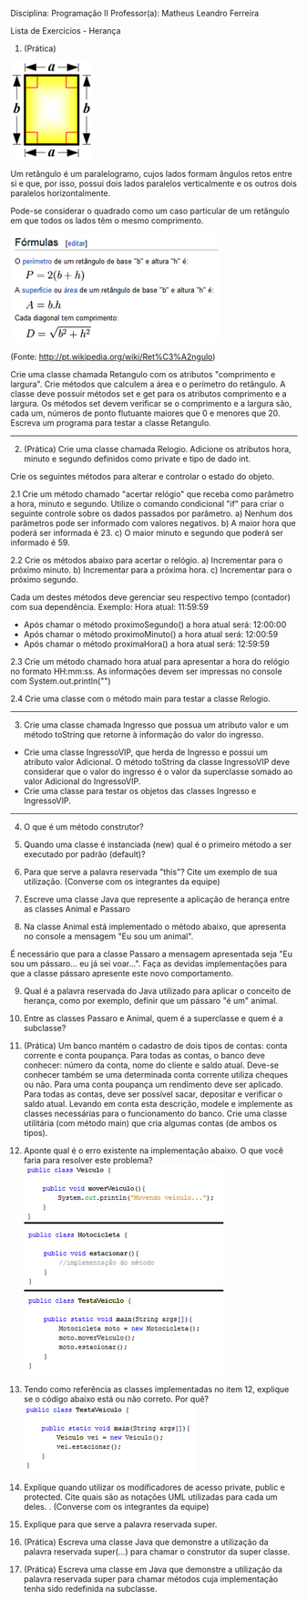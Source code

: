 Disciplina: Programação II
Professor(a): Matheus Leandro Ferreira

Lista de Exercícios - Herança

1. (Prática)

![img.png](img.png)

Um retângulo é um paralelogramo, cujos lados formam ângulos retos entre si e que, por isso, possui dois lados paralelos verticalmente e os outros dois paralelos horizontalmente.

Pode-se considerar o quadrado como um caso particular de um retângulo em que todos os lados têm o mesmo comprimento.

![img_1.png](img_1.png)

(Fonte: http://pt.wikipedia.org/wiki/Ret%C3%A2ngulo)

Crie uma classe chamada Retangulo com os atributos "comprimento e largura". Crie métodos que calculem a área e o perímetro do retângulo.  A classe deve possuir métodos set e get para os atributos comprimento e a largura. Os métodos set devem verificar se o comprimento e a largura são, cada um, números de ponto flutuante maiores que 0 e menores que 20. Escreva um programa para testar a classe Retangulo.

---

2. (Prática) Crie uma classe chamada Relogio. Adicione os atributos hora, minuto e segundo definidos como private e tipo de dado int.

Crie os seguintes métodos para alterar e controlar o estado do objeto.

2.1 Crie um método chamado "acertar relógio" que receba como parâmetro a hora, minuto e segundo.
Utilize o comando condicional "if" para criar o seguinte controle sobre os dados passados por parâmetro.
a) Nenhum dos parâmetros pode ser informado com valores negativos.
b) A maior hora que poderá ser informada é 23.
c) O maior minuto e segundo que poderá ser informado é 59.

2.2 Crie os métodos abaixo para acertar o relógio.
a) Incrementar para o próximo minuto.
b) Incrementar para a próxima hora.
c) Incrementar para o próximo segundo.

Cada um destes métodos deve gerenciar seu respectivo tempo (contador) com sua dependência.
Exemplo:
Hora atual: 11:59:59
- Após chamar o método proximoSegundo() a hora atual será: 12:00:00
- Após chamar o método proximoMinuto() a hora atual será: 12:00:59
- Após chamar o método proximaHora() a hora atual será: 12:59:59

2.3 Crie um método chamado hora atual para apresentar a hora do relógio no formato HH:mm:ss. As informações devem ser impressas no console com System.out.println("")

2.4 Crie uma classe com o método main para testar a classe Relogio.

---

3. Crie uma classe chamada Ingresso que possua um atributo valor e um método toString que retorne à informação do valor do ingresso.

* Crie uma classe IngressoVIP, que herda de Ingresso e possui um atributo valor Adicional. O método toString da classe IngressoVIP deve considerar que o valor do ingresso é o valor da superclasse somado ao valor Adicional do IngressoVIP.
* Crie uma classe para testar os objetos das classes Ingresso e IngressoVIP.


---

4. O que é um método construtor?

5. Quando uma classe é instanciada (new) qual é o primeiro método a ser executado por padrão (default)?

6. Para que serve a palavra reservada "this"? Cite um exemplo de sua utilização. (Converse com os integrantes da equipe)

7. Escreve uma classe Java que represente a aplicação de herança entre as classes Animal e Passaro

8. Na classe Animal está implementado o método abaixo, que apresenta no console a mensagem "Eu sou um animal".


É necessário que para a classe Passaro a mensagem apresentada seja "Eu sou um pássaro... eu já sei voar...". Faça as devidas implementações para que a classe pássaro apresente este novo comportamento.

9. Qual é a palavra reservada do Java utilizado para aplicar o conceito de herança, como por exemplo, definir que um pássaro "é um" animal.

10. Entre as classes Passaro e Animal, quem é a superclasse e quem é a subclasse?

11. (Prática) Um banco mantém o cadastro de dois tipos de contas: conta corrente e conta poupança. Para todas as contas, o banco deve conhecer: número da conta, nome do cliente e saldo atual. Deve-se conhecer também se uma determinada conta corrente utiliza cheques ou não. Para uma conta poupança um rendimento deve ser aplicado. Para todas as contas, deve ser possível sacar, depositar e verificar o saldo atual.
    Levando em conta esta descrição, modele e implemente as classes necessárias para o funcionamento do banco. Crie uma classe utilitária (com método main) que cria algumas contas (de ambos os tipos).

12. Aponte qual é o erro existente na implementação abaixo. O que você faria para resolver este problema?
![img_2.png](img_2.png)

13. Tendo como referência as classes implementadas no item 12, explique se o código abaixo está ou não correto. Por quê?
![img_3.png](img_3.png)

14. Explique quando utilizar os modificadores de acesso private, public e protected. Cite quais são as notações UML utilizadas para cada um deles. . (Converse com os integrantes da equipe)


15. Explique para que serve a palavra reservada super.

16. (Prática) Escreva uma classe Java que demonstre a utilização da palavra reservada super(...) para chamar o construtor da super classe.

17. (Prática) Escreva uma classe em Java que demonstre a utilização da palavra reservada super para chamar métodos cuja implementação tenha sido redefinida na subclasse.
